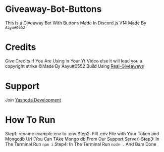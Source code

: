 # Giveaway-Bot-Buttons
This Is a Giveaway Bot With Buttons Made In Discord.js V14
Made By `Aayu#0552`

# Credits
Give Credits If You Are Using in Your Yt Video else it will lead you a copyright strike
©Made By Aayu#0552
Build Using [Real-Giveaways](https://www.npmjs.com/package/real-giveaways)

# Support
Join [Yashoda Development](https://link6090/yashoda)

# How To Run
Step1: rename example.env to .env
Step2: Fill .env File with Your Token and Mongodb Url (You Can TAke Mongo db From Our Support Server)
Step3: In The Terminal Run `npm i`
Step4: In The Terminal Run `node .`
And Bam Done
